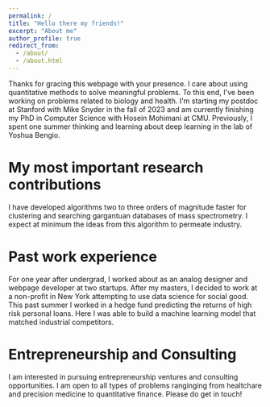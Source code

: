 ```yaml
---
permalink: /
title: "Hello there my friends!"
excerpt: "About me"
author_profile: true
redirect_from: 
  - /about/
  - /about.html
---
```


Thanks for gracing this webpage with your presence. I care about using quantitative methods to solve meaningful problems. To this end, I've been working on problems related to biology and health. I'm starting my postdoc at Stanford with Mike Snyder in the fall of 2023 and am currently finishing my PhD in Computer Science with Hosein Mohimani at CMU. Previously, I spent one summer thinking and learning about deep learning in the lab of Yoshua Bengio.

My most important research contributions
======
I have developed algorithms two to three orders of magnitude faster for clustering and searching gargantuan databases of mass spectrometry. I expect at minimum the ideas from this algorithm to permeate industry. 


Past work experience
======
For one year after undergrad, I worked about as an analog designer and webpage developer at two startups. After my masters, I decided to work at a non-profit in New York attempting to use data science for social good. This past summer I worked in a hedge fund predicting the returns of high risk personal loans. Here I was able to build a machine learning model that matched industrial competitors.

Entrepreneurship and Consulting
======
I am interested in pursuing entrepreneurship ventures and consulting opportunities. I am open to all types of problems ranginging from healtchare and precision medicine to quantitative finance. Please do get in touch! 



